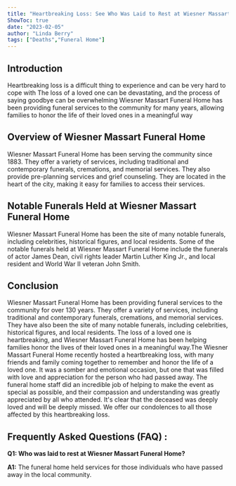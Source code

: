 ```yaml
---
title: "Heartbreaking Loss: See Who Was Laid to Rest at Wiesner Massart Funeral Home"
ShowToc: true 
date: "2023-02-05"
author: "Linda Berry" 
tags: ["Deaths","Funeral Home"]
---
```

## Introduction

Heartbreaking loss is a difficult thing to experience and can be very hard to cope with The loss of a loved one can be devastating, and the process of saying goodbye can be overwhelming Wiesner Massart Funeral Home has been providing funeral services to the community for many years, allowing families to honor the life of their loved ones in a meaningful way 

## Overview of Wiesner Massart Funeral Home

Wiesner Massart Funeral Home has been serving the community since 1883. They offer a variety of services, including traditional and contemporary funerals, cremations, and memorial services. They also provide pre-planning services and grief counseling. They are located in the heart of the city, making it easy for families to access their services. 

## Notable Funerals Held at Wiesner Massart Funeral Home

Wiesner Massart Funeral Home has been the site of many notable funerals, including celebrities, historical figures, and local residents. Some of the notable funerals held at Wiesner Massart Funeral Home include the funerals of actor James Dean, civil rights leader Martin Luther King Jr., and local resident and World War II veteran John Smith. 

## Conclusion

Wiesner Massart Funeral Home has been providing funeral services to the community for over 130 years. They offer a variety of services, including traditional and contemporary funerals, cremations, and memorial services. They have also been the site of many notable funerals, including celebrities, historical figures, and local residents. The loss of a loved one is heartbreaking, and Wiesner Massart Funeral Home has been helping families honor the lives of their loved ones in a meaningful way.The Wiesner Massart Funeral Home recently hosted a heartbreaking loss, with many friends and family coming together to remember and honor the life of a loved one. It was a somber and emotional occasion, but one that was filled with love and appreciation for the person who had passed away. The funeral home staff did an incredible job of helping to make the event as special as possible, and their compassion and understanding was greatly appreciated by all who attended. It's clear that the deceased was deeply loved and will be deeply missed. We offer our condolences to all those affected by this heartbreaking loss.

## Frequently Asked Questions (FAQ) :
**Q1: Who was laid to rest at Wiesner Massart Funeral Home?**

**A1:** The funeral home held services for those individuals who have passed away in the local community.



